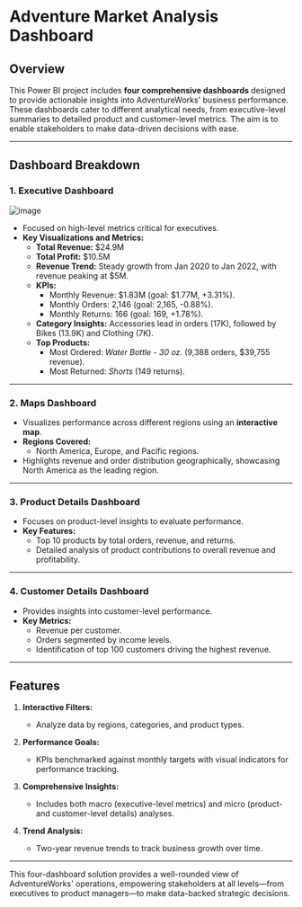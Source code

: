 # Adventure Market Analysis Dashboard

## Overview
This Power BI project includes **four comprehensive dashboards** designed to provide actionable insights into AdventureWorks' business performance. These dashboards cater to different analytical needs, from executive-level summaries to detailed product and customer-level metrics. The aim is to enable stakeholders to make data-driven decisions with ease.

--------------------------------------------------------------------------------------------

## Dashboard Breakdown

### **1. Executive Dashboard**
![image](https://github.com/user-attachments/assets/474ae61f-cfcb-4578-8e06-978b625c5ff0)
   - Focused on high-level metrics critical for executives.  
   - **Key Visualizations and Metrics:**
     - **Total Revenue:** $24.9M
     - **Total Profit:** $10.5M  
     - **Revenue Trend:** Steady growth from Jan 2020 to Jan 2022, with revenue peaking at $5M.  
     - **KPIs:**  
       - Monthly Revenue: $1.83M (goal: $1.77M, +3.31%).  
       - Monthly Orders: 2,146 (goal: 2,165, -0.88%).  
       - Monthly Returns: 166 (goal: 169, +1.78%).  
     - **Category Insights:** Accessories lead in orders (17K), followed by Bikes (13.9K) and Clothing (7K).  
     - **Top Products:**  
       - Most Ordered: *Water Bottle - 30 oz.* (9,388 orders, $39,755 revenue).  
       - Most Returned: *Shorts* (149 returns).  

---

### **2. Maps Dashboard**
   - Visualizes performance across different regions using an **interactive map**.
   - **Regions Covered:**  
     - North America, Europe, and Pacific regions.  
   - Highlights revenue and order distribution geographically, showcasing North America as the leading region.

---

### **3. Product Details Dashboard**
   - Focuses on product-level insights to evaluate performance.  
   - **Key Features:**
     - Top 10 products by total orders, revenue, and returns.  
     - Detailed analysis of product contributions to overall revenue and profitability.

---

### **4. Customer Details Dashboard**
   - Provides insights into customer-level performance.  
   - **Key Metrics:**
     - Revenue per customer.  
     - Orders segmented by income levels.  
     - Identification of top 100 customers driving the highest revenue.

---

## Features
1. **Interactive Filters:**  
   - Analyze data by regions, categories, and product types.  

2. **Performance Goals:**  
   - KPIs benchmarked against monthly targets with visual indicators for performance tracking.  

3. **Comprehensive Insights:**  
   - Includes both macro (executive-level metrics) and micro (product- and customer-level details) analyses.

4. **Trend Analysis:**  
   - Two-year revenue trends to track business growth over time.

---

This four-dashboard solution provides a well-rounded view of AdventureWorks' operations, empowering stakeholders at all levels—from executives to product managers—to make data-backed strategic decisions.
